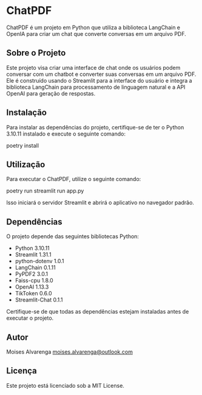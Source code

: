 # ChatPDF

ChatPDF é um projeto em Python que utiliza a biblioteca LangChain e OpenIA para criar um chat que converte conversas em um arquivo PDF.

## Sobre o Projeto

Este projeto visa criar uma interface de chat onde os usuários podem conversar com um chatbot e converter suas conversas em um arquivo PDF. Ele é construído usando o Streamlit para a interface do usuário e integra a biblioteca LangChain para processamento de linguagem natural e a API OpenAI para geração de respostas.

## Instalação

Para instalar as dependências do projeto, certifique-se de ter o Python 3.10.11 instalado e execute o seguinte comando:

poetry install

## Utilização

Para executar o ChatPDF, utilize o seguinte comando:

poetry run streamlit run app.py

Isso iniciará o servidor Streamlit e abrirá o aplicativo no navegador padrão.

## Dependências

O projeto depende das seguintes bibliotecas Python:

- Python 3.10.11
- Streamlit 1.31.1
- python-dotenv 1.0.1
- LangChain 0.1.11
- PyPDF2 3.0.1
- Faiss-cpu 1.8.0
- OpenAI 1.13.3
- TikToken 0.6.0
- Streamlit-Chat 0.1.1

Certifique-se de que todas as dependências estejam instaladas antes de executar o projeto.

## Autor

Moises Alvarenga <moises.alvarenga@outlook.com>

## Licença

Este projeto está licenciado sob a MIT License.
